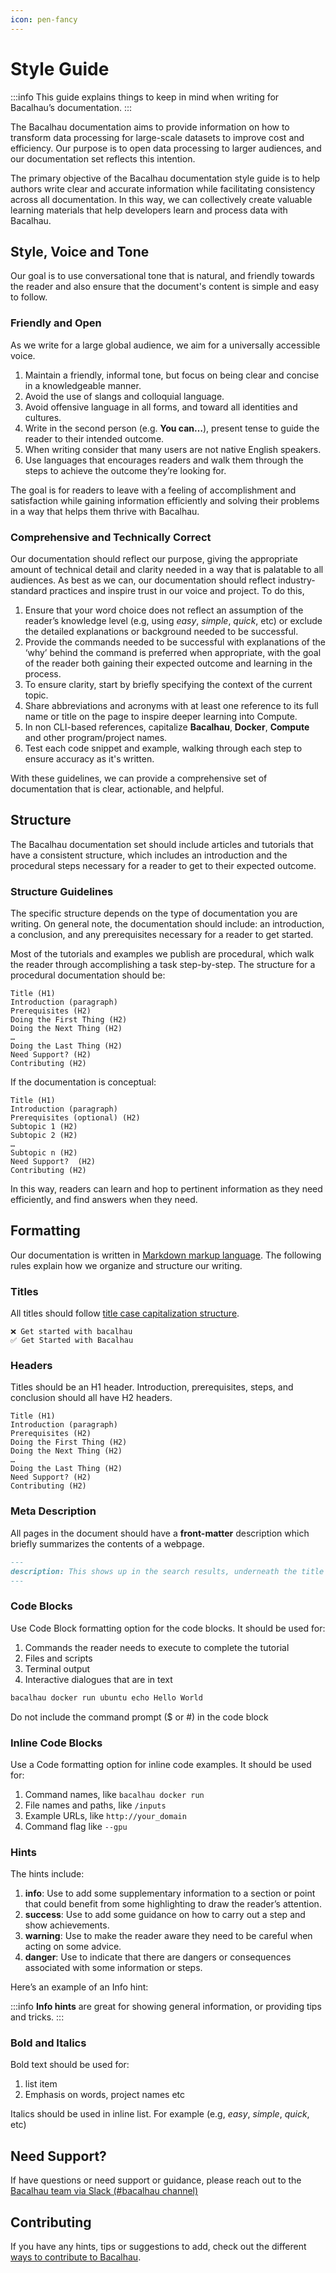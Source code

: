 ```yaml
---
icon: pen-fancy
---
```


# Style Guide

:::info
This guide explains things to keep in mind when writing for Bacalhau’s documentation.
:::

The Bacalhau documentation aims to provide information on how to transform data processing for large-scale datasets to improve cost and efficiency. Our purpose is to open data processing to larger audiences, and our documentation set reflects this intention.

The primary objective of the Bacalhau documentation style guide is to help authors write clear and accurate information while facilitating consistency across all documentation. In this way, we can collectively create valuable learning materials that help developers learn and process data with Bacalhau.

## Style, Voice and Tone

Our goal is to use conversational tone that is natural, and friendly towards the reader and also ensure that the document's content is simple and easy to follow.

### Friendly and Open

As we write for a large global audience, we aim for a universally accessible voice.

1. Maintain a friendly, informal tone, but focus on being clear and concise in a knowledgeable manner.
2. Avoid the use of slangs and colloquial language.
3. Avoid offensive language in all forms, and toward all identities and cultures.
4. Write in the second person (e.g. **You can…**), present tense to guide the reader to their intended outcome.
5. When writing consider that many users are not native English speakers.
6. Use languages that encourages readers and walk them through the steps to achieve the outcome they’re looking for.

The goal is for readers to leave with a feeling of accomplishment and satisfaction while gaining information efficiently and solving their problems in a way that helps them thrive with Bacalhau.

### Comprehensive and Technically Correct

Our documentation should reflect our purpose, giving the appropriate amount of technical detail and clarity needed in a way that is palatable to all audiences. As best as we can, our documentation should reflect industry-standard practices and inspire trust in our voice and project. To do this,

1. Ensure that your word choice does not reflect an assumption of the reader’s knowledge level (e.g, using _easy_, _simple_, _quick_, etc) or exclude the detailed explanations or background needed to be successful.
2. Provide the commands needed to be successful with explanations of the ‘why’ behind the command is preferred when appropriate, with the goal of the reader both gaining their expected outcome and learning in the process.
3. To ensure clarity, start by briefly specifying the context of the current topic.
4. Share abbreviations and acronyms with at least one reference to its full name or title on the page to inspire deeper learning into Compute.
5. In non CLI-based references, capitalize **Bacalhau**, **Docker**, **Compute** and other program/project names.
6. Test each code snippet and example, walking through each step to ensure accuracy as it's written.

With these guidelines, we can provide a comprehensive set of documentation that is clear, actionable, and helpful.

## Structure

The Bacalhau documentation set should include articles and tutorials that have a consistent structure, which includes an introduction and the procedural steps necessary for a reader to get to their expected outcome.

### Structure Guidelines

The specific structure depends on the type of documentation you are writing. On general note, the documentation should include: an introduction, a conclusion, and any prerequisites necessary for a reader to get started.

Most of the tutorials and examples we publish are procedural, which walk the reader through accomplishing a task step-by-step. The structure for a procedural documentation should be:

```
Title (H1)
Introduction (paragraph)
Prerequisites (H2)
Doing the First Thing (H2)
Doing the Next Thing (H2)
…
Doing the Last Thing (H2)
Need Support? (H2)
Contributing (H2)
```

If the documentation is conceptual:

```
Title (H1)
Introduction (paragraph)
Prerequisites (optional) (H2)
Subtopic 1 (H2)
Subtopic 2 (H2)
…
Subtopic n (H2)
Need Support?  (H2)
Contributing (H2)
```

In this way, readers can learn and hop to pertinent information as they need efficiently, and find answers when they need.

## Formatting

Our documentation is written in [Markdown markup language](https://www.markdownguide.org/basic-syntax/). The following rules explain how we organize and structure our writing.

### Titles

All titles should follow [title case capitalization structure](https://apastyle.apa.org/style-grammar-guidelines/capitalization/title-case).

```
❌ Get started with bacalhau
✅ Get Started with Bacalhau
```

### Headers

Titles should be an H1 header. Introduction, prerequisites, steps, and conclusion should all have H2 headers.

```
Title (H1)
Introduction (paragraph)
Prerequisites (H2)
Doing the First Thing (H2)
Doing the Next Thing (H2)
…
Doing the Last Thing (H2)
Need Support? (H2)
Contributing (H2)
```

### Meta Description

All pages in the document should have a **front-matter** description which briefly summarizes the contents of a webpage.

```markdown
---
description: This shows up in the search results, underneath the title tag.
---
```

### Code Blocks

Use Code Block formatting option for the code blocks. It should be used for:

1. Commands the reader needs to execute to complete the tutorial
2. Files and scripts
3. Terminal output
4. Interactive dialogues that are in text

```bash
bacalhau docker run ubuntu echo Hello World
```

Do not include the command prompt ($ or #) in the code block

### Inline Code Blocks

Use a Code formatting option for inline code examples. It should be used for:

1. Command names, like `bacalhau docker run`
2. File names and paths, like `/inputs`
3. Example URLs, like `http://your_domain`
4. Command flag like `--gpu`

### Hints

The hints include:

1. **info**: Use to add some supplementary information to a section or point that could benefit from some highlighting to draw the reader’s attention.
2. **success**: Use to add some guidance on how to carry out a step and show achievements.
3. **warning**: Use to make the reader aware they need to be careful when acting on some advice.
4. **danger**: Use to indicate that there are dangers or consequences associated with some information or steps.

Here’s an example of an Info hint:

:::info
**Info hints** are great for showing general information, or providing tips and tricks.
:::

### Bold and Italics

Bold text should be used for:

1. list item
2. Emphasis on words, project names etc

Italics should be used in inline list. For example (e.g, _easy_, _simple_, _quick_, etc)

## Need Support?

If have questions or need support or guidance, please reach out to the [Bacalhau team via Slack (#bacalhau channel)](https://bit.ly/bacalhau-project-slack)

## Contributing

If you have any hints, tips or suggestions to add, check out the different [ways to contribute to Bacalhau](ways-to-contribute.md).
